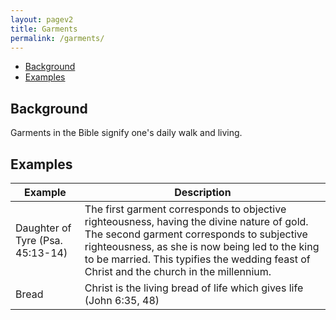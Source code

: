 ```yaml
---
layout: pagev2
title: Garments
permalink: /garments/
---
```

- [Background](#background)
- [Examples](#examples)

## Background

Garments in the Bible signify one's daily walk and living.

## Examples

| Example | Description |
| --- | --- |
| Daughter of Tyre (Psa. 45:13-14) | The first garment corresponds to objective righteousness, having the divine nature of gold. The second garment corresponds to subjective righteousness, as she is now being led to the king to be married. This typifies the wedding feast of Christ and the church in the millennium. |
| Bread | Christ is the living bread of life which gives life (John 6:35, 48) |